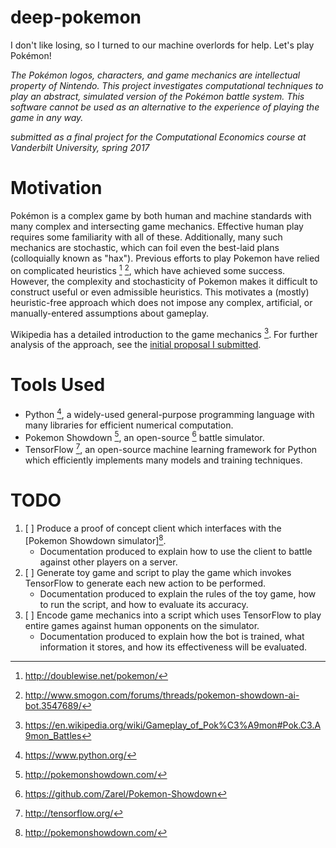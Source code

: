 deep-pokemon
============

I don't like losing, so I turned to our machine overlords for help. Let's play Pokémon!

*The Pokémon logos, characters, and game mechanics are intellectual property of Nintendo. This project investigates computational techniques to play an abstract, simulated version of the Pokémon battle system. This software cannot be used as an alternative to the experience of playing the game in any way.*

*submitted as a final project for the Computational Economics course at Vanderbilt University, spring 2017*

# Motivation

Pokémon is a complex game by both human and machine standards with many complex and intersecting game mechanics. Effective human play requires some familiarity with all of these. Additionally, many such mechanics are stochastic, which can foil even the best-laid plans (colloquially known as "hax"). Previous efforts to play Pokemon have relied on complicated heuristics [^2] [^3], which have achieved some success. However, the complexity and stochasticity of Pokemon makes it difficult to construct useful or even admissible heuristics. This motivates a (mostly) heuristic-free approach which does not impose any complex, artificial, or manually-entered assumptions about gameplay.

Wikipedia has a detailed introduction to the game mechanics [^1]. For further analysis of the approach, see the [initial proposal I submitted](proposal-pkmn.pdf).

# Tools Used

- Python [^7], a widely-used general-purpose programming language with many libraries for efficient numerical computation.
- Pokemon Showdown [^4], an open-source [^5] battle simulator.
- TensorFlow [^6], an open-source machine learning framework for Python which efficiently implements many models and training techniques.

# TODO

1. [ ] Produce a proof of concept client which interfaces with the [Pokemon Showdown simulator][^4].
    - Documentation produced to explain how to use the client to battle against other players on a server.
2. [ ] Generate toy game and script to play the game which invokes TensorFlow to generate each new action to be performed.
    - Documentation produced to explain the rules of the toy game, how to run the script, and how to evaluate its accuracy.
3. [ ] Encode game mechanics into a script which uses TensorFlow to play entire games against human opponents on the simulator.
    - Documentation produced to explain how the bot is trained, what information it stores, and how its effectiveness will be evaluated.

[^1]: https://en.wikipedia.org/wiki/Gameplay_of_Pok%C3%A9mon#Pok.C3.A9mon_Battles

[^2]: http://doublewise.net/pokemon/

[^3]: http://www.smogon.com/forums/threads/pokemon-showdown-ai-bot.3547689/

[^4]: http://pokemonshowdown.com/

[^5]: https://github.com/Zarel/Pokemon-Showdown

[^6]: http://tensorflow.org/

[^7]: https://www.python.org/
